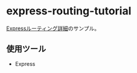 # express-routing-tutorial

[Expressルーティング詳細](https://irisash.github.io/express/routing_detail/)のサンプル。

## 使用ツール

- Express


